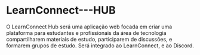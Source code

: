 # LearnConnect---HUB
O LearnConnect Hub será uma aplicação web focada em criar uma plataforma para estudantes e profissionais da área de tecnologia compartilharem materiais de estudo, participarem de discussões, e formarem grupos de estudo. Será integrado ao LearnConnect, e ao Discord.

